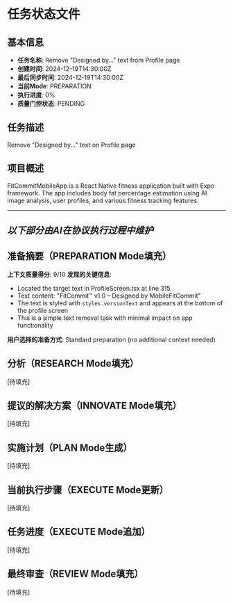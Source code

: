 # 任务状态文件

## 基本信息
- **任务名称**: Remove "Designed by..." text from Profile page
- **创建时间**: 2024-12-19T14:30:00Z
- **最后同步时间**: 2024-12-19T14:30:00Z
- **当前Mode**: PREPARATION
- **执行进度**: 0%
- **质量门控状态**: PENDING

## 任务描述
Remove "Designed by..." text on Profile page

## 项目概述
FitCommitMobileApp is a React Native fitness application built with Expo framework. The app includes body fat percentage estimation using AI image analysis, user profiles, and various fitness tracking features.

---
*以下部分由AI在协议执行过程中维护*
---

## 准备摘要（PREPARATION Mode填充）
**上下文质量得分**: 9/10
**发现的关键信息**:
- Located the target text in ProfileScreen.tsx at line 315
- Text content: "FitCommit™ v1.0 – Designed by MobileFitCommit"
- The text is styled with `styles.versionText` and appears at the bottom of the profile screen
- This is a simple text removal task with minimal impact on app functionality

**用户选择的准备方式**: Standard preparation (no additional context needed)

## 分析（RESEARCH Mode填充）
[待填充]

## 提议的解决方案（INNOVATE Mode填充）
[待填充]

## 实施计划（PLAN Mode生成）
[待填充]

## 当前执行步骤（EXECUTE Mode更新）
[待填充]

## 任务进度（EXECUTE Mode追加）
[待填充]

## 最终审查（REVIEW Mode填充）
[待填充]
